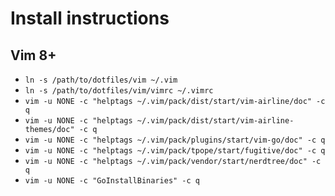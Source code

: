 # Install instructions

## Vim 8+

* `ln -s /path/to/dotfiles/vim ~/.vim`
* `ln -s /path/to/dotfiles/vim/vimrc ~/.vimrc`
* `vim -u NONE -c "helptags ~/.vim/pack/dist/start/vim-airline/doc" -c q`
* `vim -u NONE -c "helptags ~/.vim/pack/dist/start/vim-airline-themes/doc" -c q`
* `vim -u NONE -c "helptags ~/.vim/pack/plugins/start/vim-go/doc" -c q`
* `vim -u NONE -c "helptags ~/.vim/pack/tpope/start/fugitive/doc" -c q`
* `vim -u NONE -c "helptags ~/.vim/pack/vendor/start/nerdtree/doc" -c q`
* `vim -u NONE -c "GoInstallBinaries" -c q`
